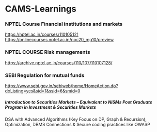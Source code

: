 # CAMS-Learnings
###  NPTEL Course Financial institutions and markets
https://nptel.ac.in/courses/110105121
https://onlinecourses.nptel.ac.in/noc20_mg10/preview
### NPTEL COURSE  Risk managements 
https://archive.nptel.ac.in/courses/110/107/110107128/
### SEBI Regulation for mutual funds 
https://www.sebi.gov.in/sebiweb/home/HomeAction.do?doListing=yes&sid=1&ssid=6&smid=0
##### Introduction to Securities Markets – Equivalent to NISMs Post Graduate Program in Investment & Securities Markets 
DSA with Advanced Algorithms (Key Focus on DP, Graph & Recursion), Optimization, DBMS Connections & Secure coding practices like OWASP
